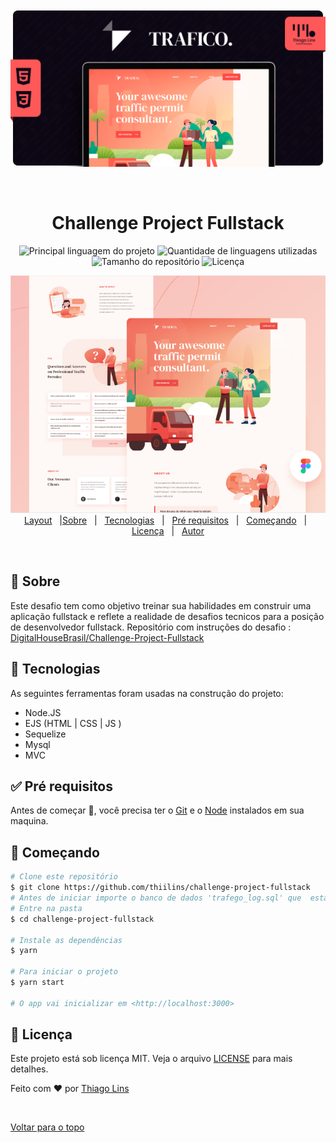 <div align="center" id="top">
  <img src="./.github/assets/cover.png" alt="Challenge Project Fullstack" />

&#xa0;

</div>

<h1 align="center">Challenge Project Fullstack</h1>

<p align="center">
  <img alt="Principal linguagem do projeto" src="https://img.shields.io/github/languages/top/thiilins/challenge-project-fullstack?color=FF5858">

  <img alt="Quantidade de linguagens utilizadas" src="https://img.shields.io/github/languages/count/thiilins/challenge-project-fullstack?color=FF5858">

  <img alt="Tamanho do repositório" src="https://img.shields.io/github/repo-size/thiilins/challenge-project-fullstack?color=FF5858">

  <img alt="Licença" src="https://img.shields.io/github/license/thiilins/challenge-project-fullstack?color=FF5858">

  <!-- <img alt="Github issues" src="https://img.shields.io/github/issues/thiilins/challenge-project-fullstack?color=FF5858" /> -->

  <!-- <img alt="Github forks" src="https://img.shields.io/github/forks/thiilins/challenge-project-fullstack?color=FF5858" /> -->

  <!-- <img alt="Github stars" src="https://img.shields.io/github/stars/thiilins/challenge-project-fullstack?color=FF5858" /> -->
</p>

<!-- Status -->

<!-- <h4 align="center">
	🚧  Challenge Project Fullstack 🚀 Em construção...  🚧
</h4>

<hr> -->
<p align="center">
 <img src="./.github/assets/preview.png" alt="Challenge Project Fullstack" /><br/>
  <a href="https://www.figma.com/file/LXL0ateBdMj1PLjkGRzQPF/traffico-landing-page-for-figma?node-id=0:1">Layout</a> &#xa0; |<a href="#dart-sobre">Sobre</a> &#xa0; | &#xa0;
  <a href="#rocket-tecnologias">Tecnologias</a> &#xa0; | &#xa0;
  <a href="#white_check_mark-pré-requesitos">Pré requisitos</a> &#xa0; | &#xa0;
  <a href="#checkered_flag-começando">Começando</a> &#xa0; | &#xa0;
  <a href="#memo-licença">Licença</a> &#xa0; | &#xa0;
  <a href="https://github.com/thiilins" target="_blank">Autor</a>
</p>

<br>

## :dart: Sobre

Este desafio tem como objetivo treinar sua habilidades em construir uma aplicação fullstack e reflete a realidade de desafios tecnicos para a posição de desenvolvedor fullstack.
Repositório com instruções do desafio : [DigitalHouseBrasil/Challenge-Project-Fullstack](https://github.com/DigitalHouseBrasil/Challenge-Project-Fullstack)

## :rocket: Tecnologias

As seguintes ferramentas foram usadas na construção do projeto:

- Node.JS
- EJS (HTML | CSS | JS )
- Sequelize
- Mysql
- MVC

## :white_check_mark: Pré requisitos

Antes de começar :checkered_flag:, você precisa ter o [Git](https://git-scm.com) e o [Node](https://nodejs.org/en/) instalados em sua maquina.

## :checkered_flag: Começando

```bash
# Clone este repositório
$ git clone https://github.com/thiilins/challenge-project-fullstack
# Antes de iniciar importe o banco de dados 'trafego_log.sql' que  está na pasta /src/database
# Entre na pasta
$ cd challenge-project-fullstack

# Instale as dependências
$ yarn

# Para iniciar o projeto
$ yarn start

# O app vai inicializar em <http://localhost:3000>
```

## :memo: Licença

Este projeto está sob licença MIT. Veja o arquivo [LICENSE](LICENSE.md) para mais detalhes.

Feito com :heart: por <a href="https://github.com/thiilins" target="_blank">Thiago Lins</a>

&#xa0;

<a href="#top">Voltar para o topo</a>
